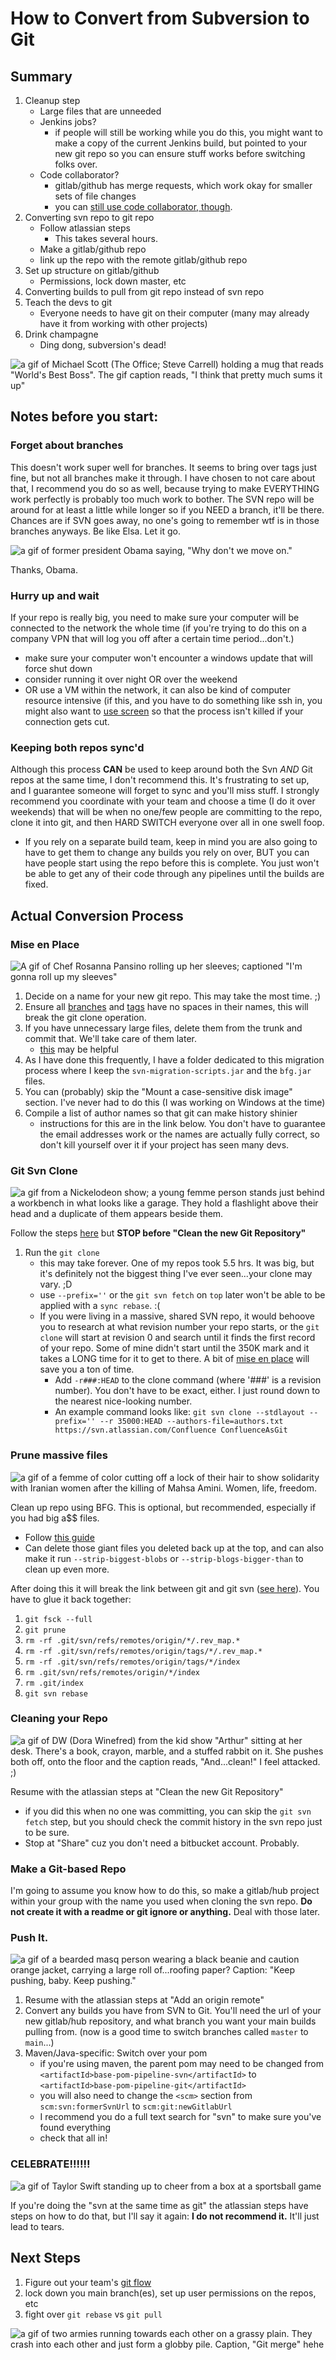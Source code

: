 # How to Convert from Subversion to Git

## Summary

1) Cleanup step
    * Large files that are unneeded
    * Jenkins jobs?
        * if people will still be working while you do this, you might want to make a copy of the current Jenkins build, but pointed to your new git repo so you can ensure stuff works before switching folks over.
    * Code collaborator? 
        * gitlab/github has merge requests, which work okay for smaller sets of file changes
        * you can [still use code collaborator, though](https://support.smartbear.com/collaborator/docs/source-control/git.html).
1) Converting svn repo to git repo
    * Follow atlassian steps
        * This takes several hours.
    * Make a gitlab/github repo
    * link up the repo with the remote gitlab/github repo
1) Set up structure on gitlab/github
    * Permissions, lock down master, etc
1) Converting builds to pull from git repo instead of svn repo
1) Teach the devs to git
    * Everyone needs to have git on their computer (many may already have it from working with other projects)
1) Drink champagne
    * Ding dong, subversion's dead!

![a gif of Michael Scott (The Office; Steve Carrell) holding a mug that reads "World's Best Boss".  The gif caption reads, "I think that pretty much sums it up"](https://media.giphy.com/media/dsKnRuALlWsZG/giphy.gif)

## Notes before you start:

### Forget about branches

This doesn't work super well for branches.  It seems to bring over tags just fine, but not all branches make it through.  I have chosen to not care about that, I recommend you do so as well, because trying to make EVERYTHING work perfectly is probably too much work to bother.  The SVN repo will be around for at least a little while longer so if you NEED a branch, it'll be there.  Chances are if SVN goes away, no one's going to remember wtf is in those branches anyways.  Be like Elsa.  Let it go.

![a gif of former president Obama saying, "Why don't we move on."](https://media.giphy.com/media/xUySTxQp21GMZhX916/giphy.gif)

Thanks, Obama.

### Hurry up and wait

If your repo is really big, you need to make sure your computer will be connected to the network the whole time (if you're trying to do this on a company VPN that will log you off after a certain time period...don't.)
* make sure your computer won't encounter a windows update that will force shut down
* consider running it over night OR over the weekend
* OR use a VM within the network, it can also be kind of computer resource intensive (if this, and you have to do something like ssh in, you might also want to [use screen](https://www.howtogeek.com/662422/how-to-use-linuxs-screen-command/) so that the process isn't killed if your connection gets cut.

### Keeping both repos sync'd

Although this process **CAN** be used to keep around both the Svn _AND_ Git repos at the same time, I don't recommend this.  It's frustrating to set up, and I guarantee someone will forget to sync and you'll miss stuff.  I strongly recommend you coordinate with your team and choose a time (I do it over weekends) that will be when no one/few people are committing to the repo, clone it into git, and then HARD SWITCH everyone over all in one swell foop.
   * If you rely on a separate build team, keep in mind you are also going to have to get them to change any builds you rely on over, BUT you can have people start using the repo before this is complete.  You just won't be able to get any of their code through any pipelines until the builds are fixed.

## Actual Conversion Process

### Mise en Place

![A gif of Chef Rosanna Pansino rolling up her sleeves; captioned "I'm gonna roll up my sleeves"](https://media.giphy.com/media/OuePMznpbHyrw34608/giphy.gif)

1) Decide on a name for your new git repo.  This may take the most time. ;)
1) Ensure all [branches](http://blog.tatedavies.com/2015/05/14/rename-a-branch-in-svn/) and [tags](https://stackoverflow.com/a/15270466/8679470) have no spaces in their names, this will break the git clone operation.
1) If you have unnecessary large files, delete them from the trunk and commit that.  We'll take care of them later.
   * [this](https://stackoverflow.com/questions/10622179/how-to-find-identify-large-commits-in-git-history) may be helpful
1) As I have done this frequently, I have a folder dedicated to this migration process where I keep the `svn-migration-scripts.jar` and the `bfg.jar` files.
1) You can (probably) skip the "Mount a case-sensitive disk image" section.  I've never had to do this (I was working on Windows at the time)
1) Compile a list of author names so that git can make history shinier
   * instructions for this are in the link below.  You don't have to guarantee the email addresses work or the names are actually fully correct, so don't kill yourself over it if your project has seen many devs.

### Git Svn Clone

![a gif from a Nickelodeon show; a young femme person stands just behind a workbench in what looks like a garage. They hold a flashlight above their head and a duplicate of them appears beside them.](https://media.giphy.com/media/Z8koEOoTT2rgghCzXK/giphy.gif)

Follow the steps [here](https://www.atlassian.com/git/tutorials/migrating-prepare) but **STOP before "Clean the new Git Repository"**

1) Run the `git clone`
   * this may take forever.  One of my repos took 5.5 hrs.  It was big, but it's definitely not the biggest thing I've ever seen...your clone may vary. ;D
   * use `--prefix=''` or the `git svn fetch` on `top` later won't be able to be applied with a `sync rebase`. :(
   * If you were living in a massive, shared SVN repo, it would behoove you to research at what revision number your repo starts, or the `git clone` will start at revision 0 and search until it finds the first record of your repo.  Some of mine didn't start until the 350K mark and it takes a LONG time for it to get to there.  A bit of [mise en place](https://en.wikipedia.org/wiki/Mise_en_place) will save you a ton of time.
     * Add `-r###:HEAD` to the clone command (where '###' is a revision number).  You don't have to be exact, either.  I just round down to the nearest nice-looking number.
     * An example command looks like: `git svn clone --stdlayout --prefix='' --r 35000:HEAD --authors-file=authors.txt https://svn.atlassian.com/Confluence ConfluenceAsGit`

### Prune massive files

![a gif of a femme of color cutting off a lock of their hair to show solidarity with Iranian women after the killing of Mahsa Amini. Women, life, freedom.](https://media.giphy.com/media/J77HxyT0lez2nvfH20/giphy.gif)

Clean up repo using BFG. This is optional, but recommended, especially if you had big a$$ files.
* Follow [this guide](https://rtyley.github.io/bfg-repo-cleaner/)
* Can delete those giant files you deleted back up at the top, and can also make it run `--strip-biggest-blobs` or `--strip-blogs-bigger-than` to clean up even more.

After doing this it will break the link between git and git svn ([see here](https://help.github.com/articles/removing-sensitive-data-from-a-repository/)).  You have to glue it back together:

1) `git fsck --full`
1) `git prune`
1) `rm -rf .git/svn/refs/remotes/origin/*/.rev_map.*`
1) `rm -rf .git/svn/refs/remotes/origin/tags/*/.rev_map.*`
1) `rm -rf .git/svn/refs/remotes/origin/tags/*/index`
1) `rm .git/svn/refs/remotes/origin/*/index`
1) `rm .git/index`
1) `git svn rebase`

### Cleaning your Repo

![a gif of DW (Dora Winefred) from the kid show "Arthur" sitting at her desk. There's a book, crayon, marble, and a stuffed rabbit on it.  She pushes both off, onto the floor and the caption reads, "And...clean!"  I feel attacked. ;)](https://media.giphy.com/media/9D6KXW8kgJDxabuQrt/giphy.gif)

Resume with the atlassian steps at "Clean the new Git Repository"

* if you did this when no one was committing, you can skip the `git svn fetch` step, but you should check the commit history in the svn repo just to be sure.
* Stop at "Share" cuz you don't need a bitbucket account.  Probably.

### Make a Git-based Repo

I'm going to assume you know how to do this, so make a gitlab/hub project within your group with the name you used when cloning the svn repo. **Do not create it with a readme or git ignore or anything.**  Deal with those later.

### Push It.

![a gif of a bearded masq person wearing a black beanie and caution orange jacket, carrying a large roll of...roofing paper? Caption: "Keep pushing, baby. Keep pushing."](https://media.giphy.com/media/4Jxt2yVZGJuLYjfuxA/giphy.gif)

1) Resume with the atlassian steps at "Add an origin remote" 
1) Convert any builds you have from SVN to Git.  You'll need the url of your new gitlab/hub repository, and what branch you want your main builds pulling from. (now is a good time to switch branches called `master` to `main`...)
1) Maven/Java-specific: Switch over your pom
   * if you're using maven, the parent pom may need to be changed from `<artifactId>base-pom-pipeline-svn</artifactId>` to `<artifactId>base-pom-pipeline-git</artifactId>`
   * you will also need to change the `<scm>` section from `scm:svn:formerSvnUrl` to `scm:git:newGitlabUrl`
   * I recommend you do a full text search for "svn" to make sure you've found everything
   * check that all in!

### CELEBRATE!!!!!!

![a gif of Taylor Swift standing up to cheer from a box at a sportsball game](https://media.giphy.com/media/ncTvVeWqvnNu4lZQIH/giphy.gif)

If you're doing the "svn at the same time as git" the atlassian steps have steps on how to do that, but I'll say it again: **I do not recommend it.**  It'll just lead to tears.

## Next Steps

1) Figure out your team's [git flow](https://www.atlassian.com/git/tutorials/comparing-workflows/gitflow-workflow)
1) lock down you main branch(es), set up user permissions on the repos, etc
1) fight over `git rebase` vs `git pull`

![a gif of two armies running towards each other on a grassy plain.  They crash into each other and just form a globby pile. Caption, "Git merge" hehe](https://media.giphy.com/media/cFkiFMDg3iFoI/giphy.gif)
